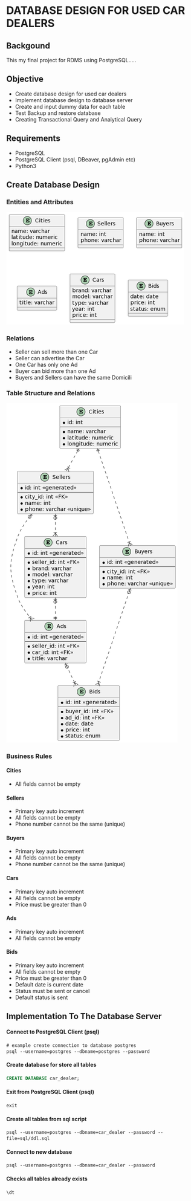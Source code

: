 # DATABASE DESIGN FOR USED CAR DEALERS

## Backgound

This my final project for RDMS using PostgreSQL.....

## Objective

- Create database design for used car dealers
- Implement database design to database server
- Create and input dummy data for each table
- Test Backup and restore database
- Creating Transactional Query and Analytical Query

## Requirements

- PostgreSQL
- PostgreSQL Client (psql, DBeaver, pgAdmin etc)
- Python3

## Create Database Design

### Entities and Attributes

![Entities and Attributes](diagram/images/entities-attributes.png?raw=true "Entities and Attributes")

### Relations

- Seller can sell more than one Car
- Seller can advertise the Car
- One Car has only one Ad
- Buyer can bid more than one Ad
- Buyers and Sellers can have the same Domicili

### Table Structure and Relations

![Table Structure and Relations](diagram/images/diagram.png?raw=true "Table Structureand Relations")

### Business Rules

#### Cities

- All fields cannot be empty

#### Sellers

- Primary key auto increment
- All fields cannot be empty
- Phone number cannot be the same (unique)

#### Buyers

- Primary key auto increment
- All fields cannot be empty
- Phone number cannot be the same (unique)

#### Cars

- Primary key auto increment
- All fields cannot be empty
- Price must be greater than 0

#### Ads

- Primary key auto increment
- All fields cannot be empty

#### Bids

- Primary key auto increment
- All fields cannot be empty
- Price must be greater than 0
- Default date is current date
- Status must be sent or cancel
- Default status is sent

## Implementation To The Database Server

#### Connect to PostgreSQL Client (psql)

```
# example create connection to database postgres
psql --username=postgres --dbname=postgres --password
```

#### Create database for store all tables

```sql
CREATE DATABASE car_dealer;
```

#### Exit from PostgreSQL Client (psql)

```
exit
```

#### Create all tables from sql script

```
psql --username=postgres --dbname=car_dealer --password --file=sql/ddl.sql
```

#### Connect to new database

```
psql --username=postgres --dbname=car_dealer --password
```

#### Checks all tables already exists

```
\dt
```

